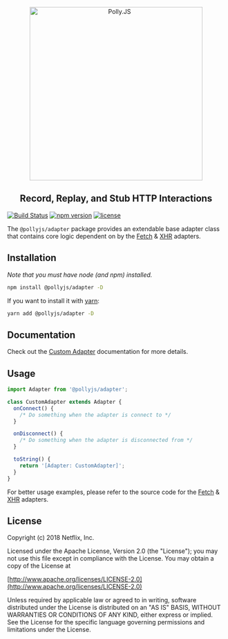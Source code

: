 <p align="center">
  <img alt="Polly.JS" width="400px" src="https://netflix.github.io/pollyjs/assets/images/wordmark-logo-alt.png" />
</p>
<h2 align="center">Record, Replay, and Stub HTTP Interactions</h2>

[![Build Status](https://travis-ci.org/Netflix/pollyjs.svg?branch=master)](https://travis-ci.org/Netflix/pollyjs)
[![npm version](https://badge.fury.io/js/%40pollyjs%2Fadapter.svg)](https://badge.fury.io/js/%40pollyjs%2Fadapter)
[![license](https://img.shields.io/github/license/Netflix/pollyjs.svg)](http://www.apache.org/licenses/LICENSE-2.0)

The `@pollyjs/adapter` package provides an extendable base adapter class that
contains core logic dependent on by the [Fetch](https://netflix.github.io/pollyjs/#/adapters/fetch)
& [XHR](https://netflix.github.io/pollyjs/#/adapters/xhr) adapters.

## Installation

_Note that you must have node (and npm) installed._

```bash
npm install @pollyjs/adapter -D
```

If you want to install it with [yarn](https://yarnpkg.com):

```bash
yarn add @pollyjs/adapter -D
```

## Documentation

Check out the [Custom Adapter](https://netflix.github.io/pollyjs/#/adapters/custom)
documentation for more details.

## Usage

```js
import Adapter from '@pollyjs/adapter';

class CustomAdapter extends Adapter {
  onConnect() {
    /* Do something when the adapter is connect to */
  }

  onDisconnect() {
    /* Do something when the adapter is disconnected from */
  }

  toString() {
    return '[Adapter: CustomAdapter]';
  }
}
```

For better usage examples, please refer to the source code for
the [Fetch](https://github.com/Netflix/pollyjs/blob/master/packages/%40pollyjs/core/src/adapters/fetch/index.js) & [XHR](https://github.com/Netflix/pollyjs/blob/master/packages/%40pollyjs/core/src/adapters/xhr/index.js) adapters.

## License

Copyright (c) 2018 Netflix, Inc.

Licensed under the Apache License, Version 2.0 (the "License"); you may not use this file except in compliance with the License. You may obtain a copy of the License at

[http://www.apache.org/licenses/LICENSE-2.0](http://www.apache.org/licenses/LICENSE-2.0)

Unless required by applicable law or agreed to in writing, software distributed under the License is distributed on an "AS IS" BASIS, WITHOUT WARRANTIES OR CONDITIONS OF ANY KIND, either express or implied. See the License for the specific language governing permissions and limitations under the License.

